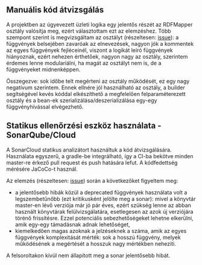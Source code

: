 ##  Manuális kód átvizsgálás
A projektben az úgyevezett üzleti logika egy jelentős részét az RDFMapper osztály valósítja meg, ezért választottam ezt az elemzéshez. Több szempont szerint is megvizsgáltam az osztályt (részeltesen: [issue](https://github.com/BME-MIT-IET/pinto-panda-iet-2020/issues/16)):
a függvények belsejében zavaróak az elnevezések,
nagyon jók a kommentek az egyes függvények fejléceinél, viszont a logikát leíró függvények hiányoznak, ezért nehezen érthetőek,
nagyon nagy az osztály, szerintem érdemes lenne modulariálni, ha magát az osztályt nem is, de a függvényeket midnenképpen.

Összegezve: sok időbe telt megérteni az osztály működését, ez egy nagy negatívum szerintem. Ennek ellnére jól használható az osztály, a builder segítségével kevés kóddal elkészíthető a megfelelően felparaméterezett osztály és a bean-ek szerializálása/deszerializálása egy-egy függvényhívással elvégezhető.

##  Statikus ellenőrzési eszköz használata - SonarQube/Cloud
A SonarCloud statikus analizátort használtuk a kód átvizsgálására. Használata egyszerű, a gradle-be integrálható, így a CI-ba bekötve minden master-re érkező pull request és push hatására lefut. A kódfedettség mérésére JaCoCo-t használ.

Az elemzés (részeltesen: [issue](https://github.com/BME-MIT-IET/pinto-panda-iet-2020/issues/16)) során a következőket figyeltem meg:
* a jelentősebb hibák közül a deprecated függvények használata volt a legszembetűnőbb (ezt kritikusként jelölte meg a sonar): mivel a könyvtár master-en lévő verziója már jó pár éves, ezért szükség lenne az abban használt könyvtárak felülvizsgálatára, esetlegesen az azok új verziójára törénő frissítésre. Ezzel potenciális sebezhetőségeket lehetne elkerülni, amik egy-egy támadásnak adnak lehetőséget,
* kiemelkedően magas azoknak a jelzéseknek a száma, amik az egyes függvények komplexitását mérték: sok a hosszú függvény, melyek működésének a megértését a hosszuk nagy mértékben nehezíti.

A felsoroltakon kívül nem állapított meg a sonar jelentősebb hibát.